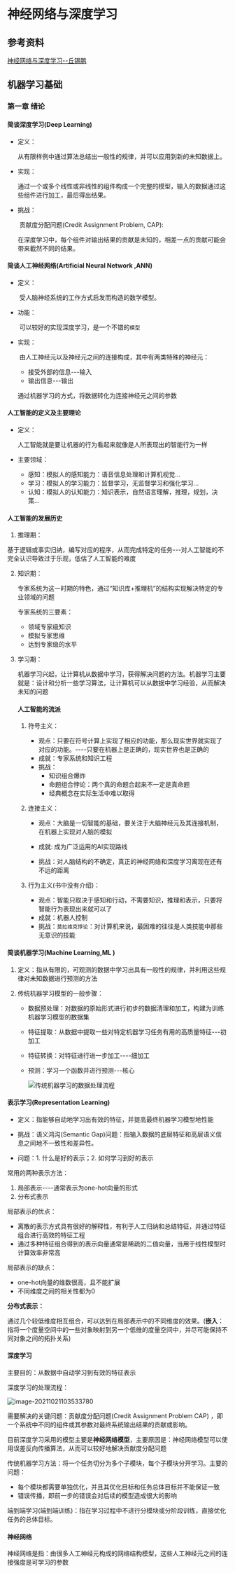 # 神经网络与深度学习

## 参考资料

[神经网络与深度学习--丘锡鹏](https://nndl.github.io/)

## 机器学习基础

### 第一章 绪论

#### 简谈深度学习(Deep Learning)

+ 定义：

  ​	从有限样例中通过算法总结出一般性的规律，并可以应用到新的未知数据上。

+ 实现：

  ​	通过一个或多个线性或非线性的组件构成一个完整的模型，输入的数据通过这些组件进行加工，最后得出结果。

+ 挑战：

  ​	贡献度分配问题(Credit Assignment Problem, CAP):

  ​	在深度学习中，每个组件对输出结果的贡献是未知的，相差一点的贡献可能会带来截然不同的结果。

#### 简谈人工神经网络(Artificial Neural Network ,ANN)

+ 定义：

  ​	受人脑神经系统的工作方式启发而构造的数学模型。

+ 功能：

  ​	可以较好的实现深度学习，是一个不错的`模型`

+ 实现：

  ​	由人工神经元以及神经元之间的连接构成，其中有两类特殊的神经元：

  + 接受外部的信息---输入
  + 输出信息---输出

  通过机器学习的方式，将数据转化为连接神经元之间的参数

#### 人工智能的定义及主要理论

+ 定义：

  ​	人工智能就是要让机器的行为看起来就像是人所表现出的智能行为一样

+ 主要领域：

  + 感知：模拟人的感知能力：语音信息处理和计算机视觉...
  + 学习：模拟人的学习能力：监督学习，无监督学习和强化学习...
  + 认知：模拟人的认知能力：知识表示，自然语言理解，推理，规划，决策...

#### 人工智能的发展历史

1.  推理期：

   基于逻辑或事实归纳，编写对应的程序，从而完成特定的任务---对人工智能的不完全认识导致过于乐观，低估了人工智能的难度

2. 知识期：

   专家系统为这一时期的特色，通过“知识库+推理机”的结构实现解决特定的专业领域的问题

   专家系统的三要素：

   + 领域专家级知识
   + 模拟专家思维
   + 达到专家级的水平

3. 学习期：

   机器学习兴起，让计算机从数据中学习，获得解决问题的方法。机器学习主要就是：设计和分析一些学习算法，让计算机可以从数据中学习经验，从而解决未知的问题

   #### 人工智能的流派

   1. 符号主义：

      + 观点：只要在符号计算上实现了相应的功能，那么现实世界就实现了对应的功能。----只要在机器上是正确的，现实世界也是正确的
      + 成就：专家系统和知识工程
      + 挑战：
        - 知识组合爆炸
        - 命题组合悖论：两个真的命题合起来不一定是真命题
        - 经典概念在实际生活中难以取得

   2. 连接主义：

      + 观点：大脑是一切智能的基础，要关注于大脑神经元及其连接机制，在机器上实现对人脑的模拟

      + 成就: 成为广泛运用的AI实现路线

      + 挑战：对人脑结构的不确定，真正的神经网络和深度学习离现在还有不远的距离

        

   3. 行为主义(书中没有介绍)：

      + 观点：智能只取决于感知和行动，不需要知识，推理和表示，只要将智能行为表现出来就可以了
      + 成就：机器人控制
      + 挑战：`莫拉维克悖论`：对计算机来说，最困难的往往是人类技能中那些无意识的技能



#### 简谈机器学习(Machine Learning,ML )

1. 定义：指从有限的，可观测的数据中学习出具有一般性的规律，并利用这些规律对未知数据进行预测的方法

2. 传统机器学习模型的一般步骤：

   +  数据预处理：对数据的原始形式进行初步的数据清理和加工，构建为训练机器学习模型的数据集

   + 特征提取：从数据中提取一些对特定机器学习任务有用的高质量特征---初加工

   + 特征转换：对特征进行进一步加工----细加工

   + 预测：学习一个函数并进行预测---核心

     ![传统机器学习的数据处理流程](C:\Users\19278\AppData\Roaming\Typora\typora-user-images\image-20210902182003267.png)

#### 表示学习(Representation Learning)

+ 定义：指能够自动地学习出有效的特征，并提高最终机器学习模型地性能
+ 挑战：语义鸿沟(Semantic Gap)问题：指输入数据的底层特征和高层语义信息之间地不一致性和差异性。

+ 问题：1. 什么是好的表示；2. 如何学习到好的表示

常用的两种表示方法：

1. 局部表示----通常表示为one-hot向量的形式
2. 分布式表示

局部表示的优点：

+ 离散的表示方式具有很好的解释性，有利于人工归纳和总结特征，并通过特征组合进行高效的特征工程
+ 通过多种特征组合得到的表示向量通常是稀疏的二值向量，当用于线性模型时计算效率非常高

局部表示的缺点：

+ one-hot向量的维数很高，且不能扩展
+ 不同维度之间的相关性都为0



**分布式表示：**

通过几个较低维度相互组合，可以达到在局部表示中的不同维度的效果。(**嵌入**：指将一个度量空间中的一些对象映射到另一个低维的度量空间中，并尽可能保持不同对象之间的拓扑关系)



#### 深度学习

主要目的：从数据中自动学习到有效的特征表示

深度学习的处理流程：

![image-20211021103533780](C:\Users\19278\AppData\Roaming\Typora\typora-user-images\image-20211021103533780.png)

需要解决的关键问题：贡献度分配问题(Credit Assignment Problem CAP) ，即一个系统中不同的组件或其参数对最终系统输出结果的贡献或影响。

目前深度学习采用的模型主要是**神经网络模型**，主要原因是：神经网络模型可以使用误差反向传播算法，从而可以较好地解决贡献度分配问题



传统机器学习方法：将一个任务切分为多个子模块，每个子模块分开学习。主要的问题：

+ 每个模块都需要单独优化，并且其优化目标和任务总体目标并不能保证一致
+ 错误传播，即前一步的错误会对后续的模型造成很大的影响

端到端学习(端到端训练)：指在学习过程中不进行分模块或分阶段训练，直接优化任务的总体目标。



#### 神经网络

神经网络是指：由很多人工神经元构成的网络结构模型，这些人工神经元之间的连接强度是可学习的参数







